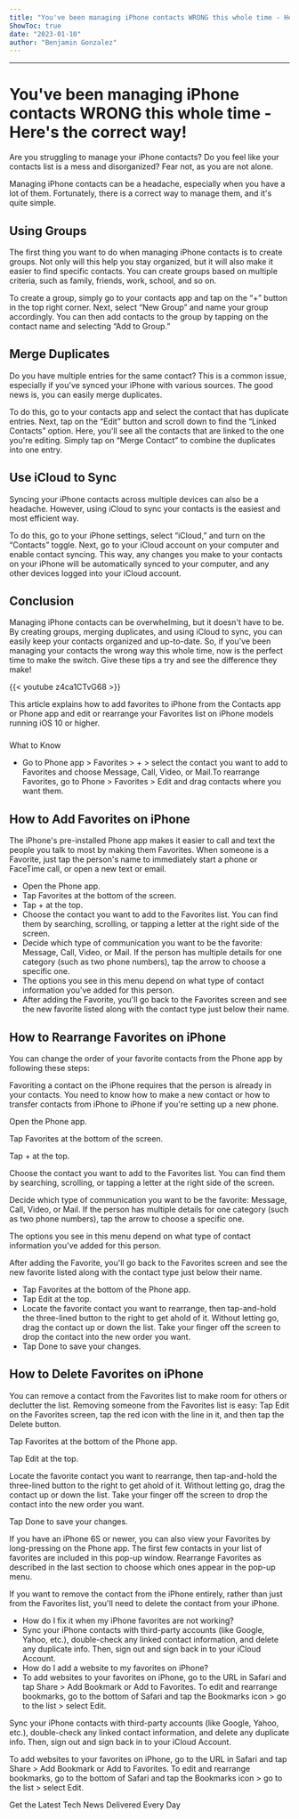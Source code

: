 ```yaml
---
title: "You've been managing iPhone contacts WRONG this whole time - Here's the correct way!"
ShowToc: true 
date: "2023-01-10"
author: "Benjamin Gonzalez"
---
```

*****
# You've been managing iPhone contacts WRONG this whole time - Here's the correct way!

Are you struggling to manage your iPhone contacts? Do you feel like your contacts list is a mess and disorganized? Fear not, as you are not alone.

Managing iPhone contacts can be a headache, especially when you have a lot of them. Fortunately, there is a correct way to manage them, and it's quite simple.

## Using Groups

The first thing you want to do when managing iPhone contacts is to create groups. Not only will this help you stay organized, but it will also make it easier to find specific contacts. You can create groups based on multiple criteria, such as family, friends, work, school, and so on.

To create a group, simply go to your contacts app and tap on the “+” button in the top right corner. Next, select “New Group” and name your group accordingly. You can then add contacts to the group by tapping on the contact name and selecting “Add to Group.”

## Merge Duplicates

Do you have multiple entries for the same contact? This is a common issue, especially if you've synced your iPhone with various sources. The good news is, you can easily merge duplicates.

To do this, go to your contacts app and select the contact that has duplicate entries. Next, tap on the “Edit” button and scroll down to find the “Linked Contacts” option. Here, you'll see all the contacts that are linked to the one you're editing. Simply tap on “Merge Contact” to combine the duplicates into one entry.

## Use iCloud to Sync

Syncing your iPhone contacts across multiple devices can also be a headache. However, using iCloud to sync your contacts is the easiest and most efficient way.

To do this, go to your iPhone settings, select “iCloud,” and turn on the “Contacts” toggle. Next, go to your iCloud account on your computer and enable contact syncing. This way, any changes you make to your contacts on your iPhone will be automatically synced to your computer, and any other devices logged into your iCloud account.

## Conclusion

Managing iPhone contacts can be overwhelming, but it doesn't have to be. By creating groups, merging duplicates, and using iCloud to sync, you can easily keep your contacts organized and up-to-date. So, if you've been managing your contacts the wrong way this whole time, now is the perfect time to make the switch. Give these tips a try and see the difference they make!

{{< youtube z4ca1CTvG68 >}} 




This article explains how to add favorites to iPhone from the Contacts app or Phone app and edit or rearrange your Favorites list on iPhone models running iOS 10 or higher.

 
### 
What to Know
 
- Go to Phone app > Favorites > + > select the contact you want to add to Favorites and choose Message, Call, Video, or Mail.To rearrange Favorites, go to Phone > Favorites > Edit and drag contacts where you want them.

 
##   How to Add Favorites on iPhone  
 

The iPhone's pre-installed Phone app makes it easier to call and text the people you talk to most by making them Favorites. When someone is a Favorite, just tap the person's name to immediately start a phone or FaceTime call, or open a new text or email.

 
- Open the Phone app.
 - Tap Favorites at the bottom of the screen.
 - Tap + at the top.
 - Choose the contact you want to add to the Favorites list. You can find them by searching, scrolling, or tapping a letter at the right side of the screen.
 - Decide which type of communication you want to be the favorite: Message, Call, Video, or Mail. If the person has multiple details for one category (such as two phone numbers), tap the arrow to choose a specific one.
 - The options you see in this menu depend on what type of contact information you've added for this person.
 - After adding the Favorite, you'll go back to the Favorites screen and see the new favorite listed along with the contact type just below their name.

 
##   How to Rearrange Favorites on iPhone  
 

You can change the order of your favorite contacts from the Phone app by following these steps:

 
Favoriting a contact on the iPhone requires that the person is already in your contacts. You need to know how to make a new contact or how to transfer contacts from iPhone to iPhone if you're setting up a new phone.
 

Open the Phone app.

 

Tap Favorites at the bottom of the screen.

 

Tap + at the top.

 

Choose the contact you want to add to the Favorites list. You can find them by searching, scrolling, or tapping a letter at the right side of the screen.

 

Decide which type of communication you want to be the favorite: Message, Call, Video, or Mail. If the person has multiple details for one category (such as two phone numbers), tap the arrow to choose a specific one.

 
The options you see in this menu depend on what type of contact information you've added for this person.
 

After adding the Favorite, you'll go back to the Favorites screen and see the new favorite listed along with the contact type just below their name.

 
- Tap Favorites at the bottom of the Phone app.
 - Tap Edit at the top.
 - Locate the favorite contact you want to rearrange, then tap-and-hold the three-lined button to the right to get ahold of it. Without letting go, drag the contact up or down the list. Take your finger off the screen to drop the contact into the new order you want.
 - Tap Done to save your changes.

 
##   How to Delete Favorites on iPhone  
 

You can remove a contact from the Favorites list to make room for others or declutter the list. Removing someone from the Favorites list is easy: Tap Edit on the Favorites screen, tap the red icon with the line in it, and then tap the Delete button.

 

Tap Favorites at the bottom of the Phone app.

 

Tap Edit at the top.

 

Locate the favorite contact you want to rearrange, then tap-and-hold the three-lined button to the right to get ahold of it. Without letting go, drag the contact up or down the list. Take your finger off the screen to drop the contact into the new order you want.

 

Tap Done to save your changes.

 
If you have an iPhone 6S or newer, you can also view your Favorites by long-pressing on the Phone app. The first few contacts in your list of favorites are included in this pop-up window. Rearrange Favorites as described in the last section to choose which ones appear in the pop-up menu.
 

If you want to remove the contact from the iPhone entirely, rather than just from the Favorites list, you'll need to delete the contact from your iPhone.

 
- How do I fix it when my iPhone favorites are not working?
 - Sync your iPhone contacts with third-party accounts (like Google, Yahoo, etc.), double-check any linked contact information, and delete any duplicate info. Then, sign out and sign back in to your iCloud Account.
 - How do I add a website to my favorites on iPhone?
 - To add websites to your favorites on iPhone, go to the URL in Safari and tap Share > Add Bookmark or Add to Favorites. To edit and rearrange bookmarks, go to the bottom of Safari and tap the Bookmarks icon > go to the list > select Edit.

 
Sync your iPhone contacts with third-party accounts (like Google, Yahoo, etc.), double-check any linked contact information, and delete any duplicate info. Then, sign out and sign back in to your iCloud Account.
 
To add websites to your favorites on iPhone, go to the URL in Safari and tap Share > Add Bookmark or Add to Favorites. To edit and rearrange bookmarks, go to the bottom of Safari and tap the Bookmarks icon > go to the list > select Edit.
 

Get the Latest Tech News Delivered Every Day




